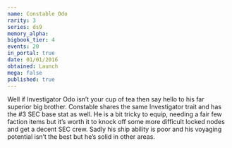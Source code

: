 ```yaml
---
name: Constable Odo
rarity: 3
series: ds9
memory_alpha:
bigbook_tier: 4
events: 20
in_portal: true
date: 01/01/2016
obtained: Launch
mega: false
published: true
---
```


Well if Investigator Odo isn’t your cup of tea then say hello to his far superior big brother. Constable shares the same Investigator trait and has the #3 SEC base stat as well. He is a bit tricky to equip, needing a fair few faction items but it’s worth it to knock off some more difficult locked nodes and get a decent SEC crew. Sadly his ship ability is poor and his voyaging potential isn’t the best but he’s solid in other areas.
